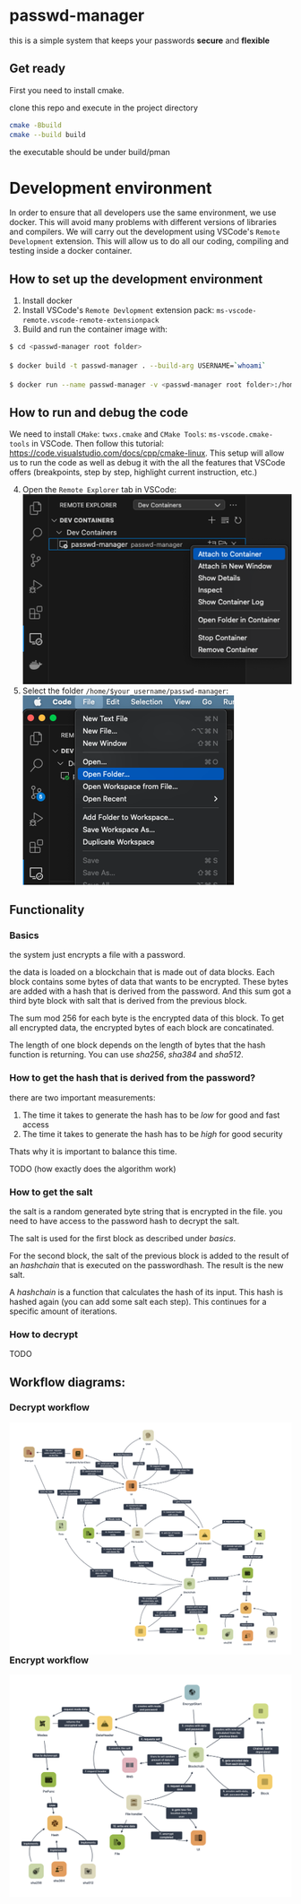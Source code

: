 # passwd-manager
this is a simple system that keeps your passwords **secure** and **flexible**

## Get ready
First you need to install cmake.
<!--For ubuntu:
```sh 
sudo apt install cmake
```-->
clone this repo and execute in the project directory
```sh
cmake -Bbuild
cmake --build build
```
the executable should be under build/pman

# Development environment

In order to ensure that all developers use the same environment, we use docker. This will avoid many problems with different versions of libraries and compilers. We will carry out the development using VSCode's `Remote Development` extension. This will allow us to do all our coding, compiling and testing inside a docker container.

## How to set up the development environment

1. Install docker
2. Install VSCode's `Remote Devlopment` extension pack: `ms-vscode-remote.vscode-remote-extensionpack`
3. Build and run the container image with:
```sh
$ cd <passwd-manager root folder>

$ docker build -t passwd-manager . --build-arg USERNAME=`whoami`

$ docker run --name passwd-manager -v <passwd-manager root folder>:/home/`whoami`/passwd-manager -it passwd-manager
```

## How to run and debug the code
We need to install `CMake`: `twxs.cmake` and `CMake Tools`: `ms-vscode.cmake-tools` in VSCode. Then follow this tutorial: https://code.visualstudio.com/docs/cpp/cmake-linux. This setup will allow us to run the code as well as debug it with the all the features that VSCode offers (breakpoints, step by step, highlight current instruction, etc.)

4. Open the `Remote Explorer` tab in VSCode:
<img src="docs/DevContainers.png"
        alt="Remote Explorer"
        style="left"
    />
5. Select the folder `/home/$your_username/passwd-manager`:
<img src="docs/OpenFolder.png"
        alt="Open Folder"
        style="float; right"
    />

## Functionality
### Basics
the system just encrypts a file with a password.

the data is loaded on a blockchain that is made out of data blocks.
Each block contains some bytes of data that wants to be encrypted.
These bytes are added with a hash that is derived from the password.
And this sum got a third byte block with salt that is derived from the previous block.

The sum mod 256 for each byte is the encrypted data of this block.
To get all encrypted data, the encrypted bytes of each block are concatinated.

The length of one block depends on the length of bytes that the hash function is returning. You can use *sha256*, *sha384* and *sha512*.

### How to get the hash that is derived from the password?

there are two important measurements:
1. The time it takes to generate the hash has to be *low* for good and fast access
2. The time it takes to generate the hash has to be *high* for good security

Thats why it is important to balance this time.

TODO (how exactly does the algorithm work)

### How to get the salt
the salt is a random generated byte string that is encrypted in the file.
you need to have access to the password hash to decrypt the salt.

The salt is used for the first block as described under *basics*.

For the second block, the salt of the previous block is added to the result
of an *hashchain* that is executed on the passwordhash.
The result is the new salt.

A *hashchain* is a function that calculates the hash of its input.
This hash is hashed again (you can add some salt each step).
This continues for a specific amount of iterations.

### How to decrypt

TODO



## Workflow diagrams:
### Decrypt workflow
<img src="docs/decrypt.png"
     alt="Decrypt workflow"
     style="float: left; margin-right: 10px;"
 />
 
### Encrypt workflow
 <img src="docs/encrypt.png"
     alt="Decrypt workflow"
     style="float: left; margin-right: 10px;"
 />
